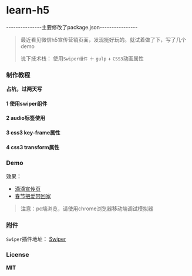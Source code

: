 # learn-h5

---------------主要修改了package.json----------------

> 最近看见微信h5宣传营销页面，发现挺好玩的。就试着做了下，写了几个demo
>
> 说下技术栈： 使用`Swiper组件` ＋ `gulp` + `CSS3`动画属性

### 制作教程

**占坑，过两天写**

#### 1 使用swiper组件

#### 2 audio标签使用

#### 3 css3 key-frame属性

#### 4 css3 transform属性


### Demo

效果：

* [滴滴宣传页][1]
* [春节把爱带回家][2]

[1]: https://sunpeijun.github.io/demo/h5/preview01.html
[2]: https://sunpeijun.github.io/demo/h5/preview02.html


> 注意：pc端浏览，请使用chrome浏览器移动端调试模拟器

### 附件

`Swiper`插件地址：   [Swiper](https:://github.com/nolimits4web/Swiper)

### License

**MIT**

